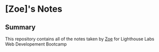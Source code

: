 # [Zoe]'s Notes

## Summary

This repository contains all of the notes taken by [Zoe](https://github.com/Archaicghost) for Lighthouse Labs Web Developement Bootcamp

